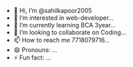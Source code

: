 - 👋 Hi, I’m @sahilkapoor2005
- 👀 I’m interested in web-developer...
- 🌱 I’m currently learning BCA 3year...
- 💞️ I’m looking to collaborate on Coding...
- 📫 How to reach me 7718079716...
- 😄 Pronouns: ...
- ⚡ Fun fact: ...

<!---
sahilkapoor2005/sahilkapoor2005 is a ✨ special ✨ repository because its `README.md` (this file) appears on your GitHub profile.
You can click the Preview link to take a look at your changes.
--->
